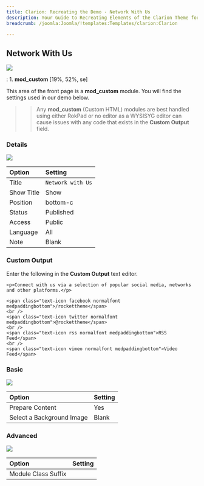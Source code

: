 ```yaml
---
title: Clarion: Recreating the Demo - Network With Us
description: Your Guide to Recreating Elements of the Clarion Theme for Joomla
breadcrumb: /joomla:Joomla/!templates:Templates/clarion:Clarion

---
```


Network With Us
-----
![][demo]

:   1. **mod_custom** [19%, 52%, se]

This area of the front page is a **mod_custom** module. You will find the settings used in our demo below.

>> Any **mod_custom** (Custom HTML) modules are best handled using either RokPad or no editor as a WYSISYG editor can cause issues with any code that exists in the **Custom Output** field.

### Details
![][demo2]

| Option     | Setting           |  
| :--------- | :---------------- |  
| Title      | `Network with Us` |  
| Show Title | Show              |  
| Position   | bottom-c          |  
| Status     | Published         |  
| Access     | Public            |  
| Language   | All               |  
| Note       | Blank             |  

### Custom Output
Enter the following in the **Custom Output** text editor.

~~~
<p>Connect with us via a selection of popular social media, networks and other platforms.</p>

<span class="text-icon facebook normalfont medpaddingbottom">/rockettheme</span>
<br />
<span class="text-icon twitter normalfont medpaddingbottom">@rockettheme</span>
<br />
<span class="text-icon rss normalfont medpaddingbottom">RSS Feed</span>
<br />
<span class="text-icon vimeo normalfont medpaddingbottom">Video Feed</span>
~~~

### Basic
![][demo3]

| Option                    | Setting |  
| :------------------------ | :------ |  
| Prepare Content           | Yes     |  
| Select a Background Image | Blank   |

### Advanced
![][demo4]

| Option              | Setting |  
| :------------------ | :------ |  
| Module Class Suffix |         |  

[demo]: assets/demo_8.jpeg
[demo2]: assets/network_1.jpeg
[demo3]: assets/network_2.jpeg
[demo4]: assets/network_3.jpeg